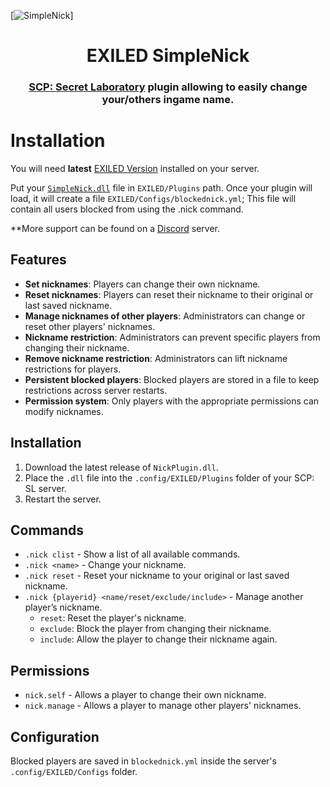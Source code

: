 [![SimpleNick](https://imgur.com/a/EWHOHj1)]

<h1 align="center">EXILED SimpleNick</h1>
<h3 align="center"><a href="https://store.steampowered.com/app/700330/SCP_Secret_Laboratory/">SCP: Secret Laboratory</a> plugin allowing to easily change your/others ingame name.</h3>
<div align="center">
 
</div>

# Installation
You will need **latest** [EXILED Version](https://github.com/Exiled-Team/EXILED/releases/latest) installed on your server.

Put your [`SimpleNick.dll`](https://github.com/Kaeseekuchen/SimpleNick/releases/latest) file in `EXILED/Plugins` path.
Once your plugin will load, it will create a file `EXILED/Configs/blockednick.yml`; This file will contain all users blocked from using the .nick command.

**More support can be found on a [Discord](https://discord.gg/UFytdZxeeR) server.

## Features

- **Set nicknames**: Players can change their own nickname.  
- **Reset nicknames**: Players can reset their nickname to their original or last saved nickname.  
- **Manage nicknames of other players**: Administrators can change or reset other players' nicknames.  
- **Nickname restriction**: Administrators can prevent specific players from changing their nickname.  
- **Remove nickname restriction**: Administrators can lift nickname restrictions for players.  
- **Persistent blocked players**: Blocked players are stored in a file to keep restrictions across server restarts.  
- **Permission system**: Only players with the appropriate permissions can modify nicknames.  

## Installation

1. Download the latest release of `NickPlugin.dll`.  
2. Place the `.dll` file into the `.config/EXILED/Plugins` folder of your SCP: SL server.  
3. Restart the server.  

## Commands

- `.nick clist` - Show a list of all available commands.  
- `.nick <name>` - Change your nickname.  
- `.nick reset` - Reset your nickname to your original or last saved nickname.  
- `.nick {playerid} <name/reset/exclude/include>` - Manage another player’s nickname.  
  - `reset`: Reset the player's nickname.  
  - `exclude`: Block the player from changing their nickname.  
  - `include`: Allow the player to change their nickname again.  

## Permissions

- `nick.self` - Allows a player to change their own nickname.  
- `nick.manage` - Allows a player to manage other players' nicknames.  

## Configuration

Blocked players are saved in `blockednick.yml` inside the server's `.config/EXILED/Configs` folder.  
